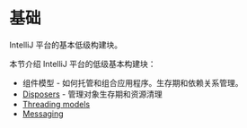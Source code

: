 <!-- Copyright 2000-2023 JetBrains s.r.o. and contributors. Use of this source code is governed by the Apache 2.0 license. -->

# 基础

<link-summary>IntelliJ 平台的基本低级构建块。</link-summary>

本节介绍 IntelliJ 平台的低级基本构建块：

* 组件模型 - 如何托管和组合应用程序。生存期和依赖关系管理。
* [Disposers](disposers.md) - 管理对象生存期和资源清理
* [Threading models](general_threading_rules.md)
* [Messaging](messaging_infrastructure.md)
